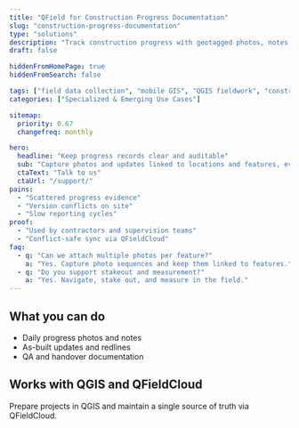 ```yaml
---
title: "QField for Construction Progress Documentation"
slug: "construction-progress-documentation"
type: "solutions"
description: "Track construction progress with geotagged photos, notes, and as-built updates using mobile GIS."
draft: false

hiddenFromHomePage: true
hiddenFromSearch: false

tags: ["field data collection", "mobile GIS", "QGIS fieldwork", "construction progress", "as-built"]
categories: ["Specialized & Emerging Use Cases"]

sitemap:
  priority: 0.67
  changefreq: monthly

hero:
  headline: "Keep progress records clear and auditable"
  sub: "Capture photos and updates linked to locations and features, even offline."
  ctaText: "Talk to us"
  ctaUrl: "/support/"
pains:
  - "Scattered progress evidence"
  - "Version conflicts on site"
  - "Slow reporting cycles"
proof:
  - "Used by contractors and supervision teams"
  - "Conflict-safe sync via QFieldCloud"
faq:
  - q: "Can we attach multiple photos per feature?"
    a: "Yes. Capture photo sequences and keep them linked to features."
  - q: "Do you support stakeout and measurement?"
    a: "Yes. Navigate, stake out, and measure in the field."
---
```


## What you can do
- Daily progress photos and notes  
- As-built updates and redlines  
- QA and handover documentation

## Works with QGIS and QFieldCloud
Prepare projects in QGIS and maintain a single source of truth via QFieldCloud.
